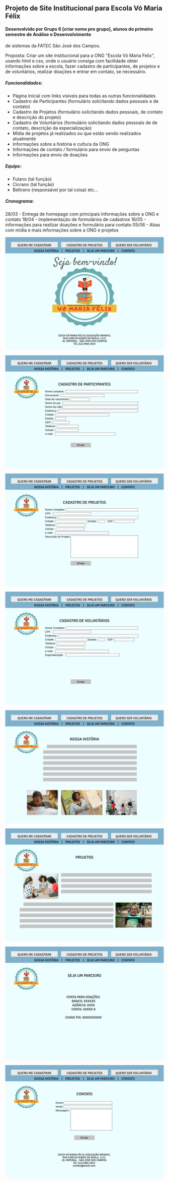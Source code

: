 ## Projeto de Site Institucional para Escola Vó Maria Félix

#### Desenvolvido por Grupo 6 [criar nome pro grupo], alunos do primeiro semestre de Análise e Desenvolvimento 
de sistemas da FATEC São José dos Campos.

Proposta: Criar um site institucional para a ONG "Escola Vó Maria Felix", usando html e css, onde o usuário 
consiga com facilidade obter informações sobre a escola, fazer cadastro de participantes, de projetos e de voluntários, 
realizar doações e entrar em contato, se necessário.

##### Funcionalidades:
+ Página Inicial com links visíveis para todas as outras funcionalidades
+ Cadastro de Participantes (formulário solicitando dados pessoais e de contato)
+ Cadastro de Projetos (formulário solicitando dados pessoais, de contato e descrição do projeto)
+ Cadastro de Voluntários (formulário solicitando dados pessoais de de contato, descrição da especialização)
+ Mídia de projetos já realizados ou que estão sendo realizados atualmente
+ Informações sobre a história e cultura da ONG 
+ Informações de contato / formulário para envio de perguntas
+ Informações para envio de doações

##### Equipe:
+ Fulano (tal função)
+ Cicrano (tal função)
+ Beltrano (responsável por tal coisa)
etc...

##### Cronograma:
28/03 - Entrega de homepage com principais informações sobre a ONG e contato
18/04 - Implementação de formulários de cadastros
16/05 - informações para realizar doações e formulário para contato
05/06 - Abas com mídia e mais informações sobre a ONG e projetos

![alt text](https://github.com/ciscoquirino/Projeto_site_testes/blob/master/Home.jpg?raw=true)

![alt text](https://github.com/ciscoquirino/Projeto_site_testes/blob/master/Cadastro%201.jpg?raw=true)

![alt text](https://github.com/ciscoquirino/Projeto_site_testes/blob/master/Cadastro%203.jpg?raw=true)

![alt text](https://github.com/ciscoquirino/Projeto_site_testes/blob/master/Cadastro%202.jpg?raw=true)

![alt text](https://github.com/ciscoquirino/Projeto_site_testes/blob/master/Historia.jpg?raw=true)

![alt text](https://github.com/ciscoquirino/Projeto_site_testes/blob/master/Projetos.jpg?raw=true)

![alt text](https://github.com/ciscoquirino/Projeto_site_testes/blob/master/Doação.jpg?raw=true)

![alt text](https://github.com/ciscoquirino/Projeto_site_testes/blob/master/Contato.jpg?raw=true)
